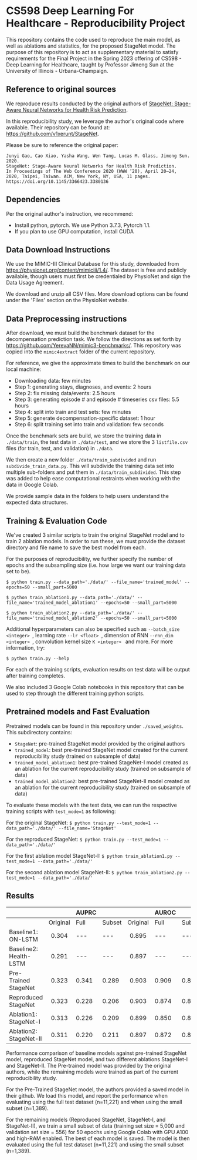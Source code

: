 # CS598 Deep Learning For Healthcare - Reproducibility Project

This repository contains the code used to reproduce the main model, as well as ablations and statistics, for the proposed StageNet model. The purpose of this repository is to act as supplementary material to satisfy requirements for the Final Project in the Spring 2023 offering of CS598 - Deep Learning for Healthcare, taught by Professor Jimeng Sun at the University of Illinois - Urbana-Champaign.

## Reference to original sources

We reproduce results conducted by the original authors of [StageNet: Stage-Aware Neural Networks for Health Risk Prediction](https://arxiv.org/pdf/2001.10054.pdf).

In this reproducibility study, we leverage the author's original code where available. Their repository can be found at: https://github.com/v1xerunt/StageNet.

Please be sure to reference the original paper:
```
Junyi Gao, Cao Xiao, Yasha Wang, Wen Tang, Lucas M. Glass, Jimeng Sun. 2020. 
StageNet: Stage-Aware Neural Networks for Health Risk Prediction. 
In Proceedings of The Web Conference 2020 (WWW ’20), April 20–24, 2020, Taipei, Taiwan. ACM, New York, NY, USA, 11 pages. 
https://doi.org/10.1145/3366423.3380136
```

## Dependencies

Per the original author's instruction, we recommend:
* Install python, pytorch. We use Python 3.7.3, Pytorch 1.1.
* If you plan to use GPU computation, install CUDA

## Data Download Instructions

We use the MIMIC-III Clinical Database for this study, downloaded from https://physionet.org/content/mimiciii/1.4/. The dataset is free and publicly available, though users must first be credentialed by PhysioNet and sign the Data Usage Agreement.

We download and unzip all CSV files. More download options can be found under the 'Files' section on the PhysioNet website.

## Data Preprocessing instructions

After download, we must build the benchmark dataset for the decompensation prediction task. We follow the directions as set forth by https://github.com/YerevaNN/mimic3-benchmarks/. This repository was copied into the ```mimic4extract``` folder of the current repository.

For reference, we give the approximate times to build the benchmark on our local machine:
* Downloading data: few minutes
* Step 1: generating stays, diagnoses, and events: 2 hours
* Step 2: fix missing data/events: 2.5 hours
* Step 3: generating episode # and episode # timeseries csv files: 5.5 hours
* Step 4: split into train and test sets: few minutes
* Step 5: generate decompensation-specific dataset: 1 hour
* Step 6: split training set into train and validation: few seconds

Once the benchmark sets are build, we store the training data in ```./data/train```, the test data in ```./data/test```, and we store the 3 ```listfile.csv``` files (for train, test, and validation) in ```./data```.

We then create a new folder ```./data/train_subdivided``` and run ```subdivide_train_data.py```. This will subdivide the training data set into multiple sub-folders and put them in ```./data/train_subdivided```. This step was added to help ease computational restraints when working with the data in Google Colab.

We provide sample data in the folders to help users understand the expected data structures.

## Training & Evaluation Code

We've created 3 similar scripts to train the original StageNet model and to train 2 ablation models. In order to run these, we must provide the dataset directory and file name to save the best model from each. 

For the purposes of reproducibility, we further specify the number of epochs and the subsampling size (i.e. how large we want our training data set to be).

```$ python train.py --data_path='./data/' --file_name='trained_model' --epochs=50 --small_part=5000 ```

```$ python train_ablation1.py --data_path='./data/' --file_name='trained_model_ablation1' --epochs=50 --small_part=5000 ```

```$ python train_ablation2.py --data_path='./data/' --file_name='trained_model_ablation2' --epochs=50 --small_part=5000 ```

Additional hyperparameters can also be specified such as ```--batch_size <integer> ```, learning rate ```--lr <float> ```, dimension of RNN ```--rnn_dim <integer> ```, convolution kernel size ```K <integer> ``` and more. For more information, try:

```$ python train.py --help```

For each of the training scripts, evaluation results on test data will be output after training completes.

We also included 3 Google Colab notebooks in this repository that can be used to step through the different training python scripts.

## Pretrained models and Fast Evaluation

Pretrained models can be found in this repository under ```./saved_weights```. This subdirectory contains:
* ```StageNet```: pre-trained StageNet model provided by the original authors
* ```trained_model```: best pre-trained StageNet model created for the current reproducibility study (trained on subsample of data)
* ```trained_model_ablation1```: best pre-trained StageNet-I model created as an ablation for the current reproducibility study (trained on subsample of data)
* ```trained_model_ablation2```: best pre-trained StageNet-II model created as an ablation for the current reproducibility study (trained on subsample of data)

To evaluate these models with the test data, we can run the respective training scripts with ```test_mode=1``` as following:

For the original StageNet:
```$ python train.py --test_mode=1 --data_path='./data/' --file_name='StageNet'```

For the reproduced StageNet:
```$ python train.py --test_mode=1 --data_path='./data/' ```

For the first ablation model StageNet-I:
```$ python train_ablation1.py --test_mode=1 --data_path='./data/' ```

For the second ablation model StageNet-II:
```$ python train_ablation2.py --test_mode=1 --data_path='./data/' ```

## Results

|                        |          | AUPRC |        |          | AUROC |        |          | min(Re,P+) |        |
|------------------------|:--------:|-------|--------|:--------:|-------|--------|:--------:|------------|--------|
|                        | Original | Full  | Subset | Original | Full  | Subset | Original | Full       | Subset |
| Baseline1: ON-LSTM     | 0.304    | ---   | ---    | 0.895    | ---   | ---    | 0.343    | ---        | ---    |
| Baseline2: Health-LSTM | 0.291    | ---   | ---    | 0.897    | ---   | ---    | 0.325    | ---        | ---    |
| Pre-Trained StageNet   | 0.323    | 0.341 | 0.289  | 0.903    | 0.909 | 0.890  | 0.372    | 0.390      | 0.347  |
| Reproduced StageNet    | 0.323    | 0.228 | 0.206  | 0.903    | 0.874 | 0.842  | 0.372    | 0.292      | 0.280  |
| Ablation1: StageNet-I  | 0.313    | 0.226 | 0.209  | 0.899    | 0.850 | 0.838  | 0.360    | 0.315      | 0.279  |
| Ablation2: StageNet-II | 0.311    | 0.220 | 0.211  | 0.897    | 0.872 | 0.844  | 0.358    | 0.287      | 0.280  |

Performance comparison of baseline models against pre-trained StageNet model, reproduced StageNet model, and two different ablations StageNet-I and StageNet-II. The Pre-trained model was provided by the original authors, while the remaining models were trained as part of the current reproducibility study.

For the Pre-Trained StageNet model, the authors provided a saved model in their github. We load this model, and report the performance when evaluating using the full test dataset (n=11,221) and when using the small subset (n=1,389).

For the remaining models (Reproduced StageNet, StageNet-I, and StageNet-II), we train a small subset of data (training set size = 5,000 and validation set size = 556) for 50 epochs using Google Colab with GPU A100 and high-RAM enabled. The best of each model is saved. The model is then evaluated using the full test dataset (n=11,221) and using the small subset (n=1,389). 

